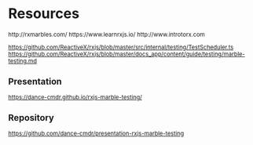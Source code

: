 # Resources

<small>
http://rxmarbles.com/  
https://www.learnrxjs.io/  
http://www.introtorx.com  

https://github.com/ReactiveX/rxjs/blob/master/src/internal/testing/TestScheduler.ts
https://github.com/ReactiveX/rxjs/blob/master/docs_app/content/guide/testing/marble-testing.md

## Presentation
https://dance-cmdr.github.io/rxjs-marble-testing/

## Repository
https://github.com/dance-cmdr/presentation-rxjs-marble-testing
</small>